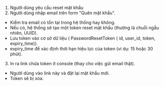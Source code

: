 1. Người dùng yêu cầu reset mật khẩu
2. Người dùng nhập email trên form "Quên mật khẩu".
- Kiểm tra email có tồn tại trong hệ thống hay không.
- Nếu có, hệ thống sẽ tạo một token reset mật khẩu (thường là chuỗi ngẫu nhiên, UUID).
- Lưu token vào cơ sở dữ liệu ( PasswordResetToken ( id, user_id, token, expiry_time)).
- expiry_time để xác định thời hạn hiệu lực của token (ví dụ: 15 hoặc 30 phút).
3.  In ra link chứa token ở console (thay cho việc gửi email thật).
- Người dùng vào link này và đặt lại mật khẩu mới.
- Token sẽ bị xóa.
